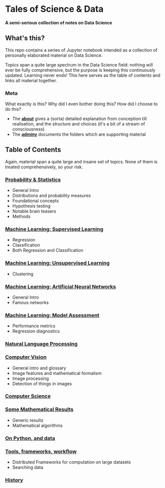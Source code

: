 # Tales of Science & Data

**A semi-serious collection of notes on Data Science**

## What's this?

This repo contains a series of Jupyter notebook intended as a collection of personally elaborated material on Data Science. 

Topics span a quite large spectrum in the Data Science field: nothing will ever be fully comprehensive, but the purpose is keeping this continuously updated. Learning never ends! This here serves as the table of contents and links all material together.

### Meta
 
What exactly is this? Why did I even bother doing this? How did I choose to do this?

* The [**about**](about.md) gives a (sorta) detailed explanation from conception till realisation, and the structure and choices (it's a bit of a stream of consciousness)
* The [**adminy**](adminy.md) documents the folders which are supporting material

## Table of Contents

Again, material span a quite large and insane set of topics. None of them is treated comprehensively, so your risk.


### [**Probability & Statistics**](prob-stats/README.md)

* General Intro
* Distributions and probability measures
* Foundational concepts
* Hypothesis testing
* Notable brain teasers
* Methods


### [Machine Learning: Supervised Learning](supervised-learning/README.md)

* Regression
* Classification
* Both Regression and Classification


### [Machine Learning: Unsupervised Learning](unsupervised-learning/README.md)

* Clustering


### [Machine Learning: Artificial Neural Networks](neural-nets/README.md)

* General Intro
* Famous networks


### [Machine Learning: Model Assessment](model-assessment/README.md)

* Performance metrics
* Regression diagnostics


### [Natural Language Processing](nlp/README.md)


### [Computer Vision](cv/README.md)

* General intro and glossary
* Image features and mathematical formalism
* Image processing
* Detection of things in images


### [Computer Science](cs/README.md)


### [Some Mathematical Results](maths/README.md)

* Generic results
* Mathematical algorithms


### [On Python, and data](pydata-notes/README.md)


### [Tools, frameworks, workflow](tools/README.md)

* Distributed Frameworks for computation on large datasets
* Searching data


### [History](history/README.md)
